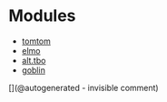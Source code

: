 
# Modules

* [tomtom](/retired/tomtom/)
* [elmo](/elmo/)
* [alt.tbo](/retired/alt.tbo/)
* [goblin](/goblin/)


[](@autogenerated - invisible comment)
